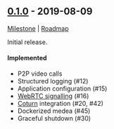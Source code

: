 ## [0.1.0] - 2019-08-09
[Milestone](https://github.com/instrumentisto/medea/milestone/1) |
[Roadmap](https://github.com/instrumentisto/medea/issues/8)

Initial release.

#### Implemented

- P2P video calls
- Structured logging (#12)
- Application configuration (#15)
- [WebRTC signalling] (#16)
- [Coturn] integration (#20, #42)
- Dockerized medea (#45)
- Graceful shutdown (#30)


[0.1.0]: https://github.com/instrumentisto/medea/releases/tag/medea-0.1.0
[Coturn]: https://github.com/coturn/coturn
[WebRTC signalling]: https://webrtcglossary.com/signaling/
